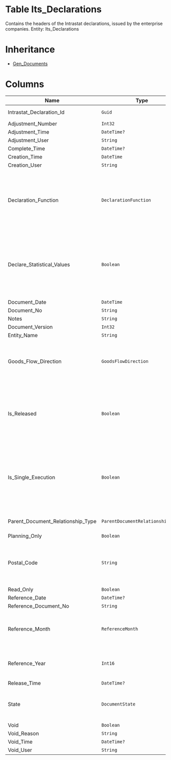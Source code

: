 # Table Its_Declarations

Contains the headers of the Intrastat declarations, issued by the enterprise companies. Entity: Its_Declarations

# Inheritance

* [Gen_Documents](Gen_Documents.md)

# Columns

| Name | Type | Value | Description |
| - | - | - | --- |
|Intrastat_Declaration_Id|`Guid`|`PK`, Readonly||
|Adjustment_Number|`Int32`|Readonly||
|Adjustment_Time|`DateTime?`|Readonly||
|Adjustment_User|`String`|Readonly||
|Complete_Time|`DateTime?`|Readonly||
|Creation_Time|`DateTime`|Readonly||
|Creation_User|`String`|Readonly||
|Declaration_Function|`DeclarationFunction`|Allowed: `R`, `C`|Specifies whether this is a regular or corrective declaration. R=Regular, C=Corrective. `Required` `Default("R")` `Filter(eq)` |
|Declare_Statistical_Values|`Boolean`||Does the declaration contain statistical values? true=Yes; false=No. `Required` `Default(false)` `Filter(multi eq)` |
|Document_Date|`DateTime`|||
|Document_No|`String`|||
|Notes|`String`|||
|Document_Version|`Int32`|Readonly||
|Entity_Name|`String`|Readonly||
|Goods_Flow_Direction|`GoodsFlowDirection`|Allowed: `A`, `D`|The flow direction of the goods. A=Arrival, D=Dispatch. `Required` `Filter(eq)` |
|Is_Released|`Boolean`|Readonly|True if the document is not void and its state is released or greater. `Required` `Default(false)` `Filter(eq)` `ReadOnly` |
|Is_Single_Execution|`Boolean`|Readonly|Specifies whether the document is a single execution of its order document. `Required` `Default(false)` `Filter(eq)` `ReadOnly` |
|Parent_Document_Relationship_Type|`ParentDocumentRelationshipType?`|Allowed: `S`, `N`, Readonly||
|Planning_Only|`Boolean`|Readonly||
|Postal_Code|`String`||This field contains the postal code part of the submitter’s address. `Required` |
|Read_Only|`Boolean`|Readonly||
|Reference_Date|`DateTime?`|||
|Reference_Document_No|`String`|||
|Reference_Month|`ReferenceMonth`|Allowed: `1`, `2`, `3`, `4`, `5`, `6`, `7`, `8`, `9`, `10`, `11`, `12`|Month, for which the declaration is prepared. `Required` `Filter(eq)` |
|Reference_Year|`Int16`||Year, for which the declaration is prepared. `Required` `Filter(eq)` |
|Release_Time|`DateTime?`|Readonly||
|State|`DocumentState`|Allowed: `0`, `5`, `10`, `20`, `30`, `40`, `50`, Readonly||
|Void|`Boolean`|Readonly||
|Void_Reason|`String`|Readonly||
|Void_Time|`DateTime?`|Readonly||
|Void_User|`String`|Readonly||
